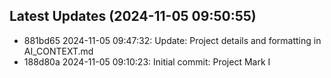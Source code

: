## Latest Updates (2024-11-05 09:50:55)
- 881bd65 2024-11-05 09:47:32: Update: Project details and formatting in AI_CONTEXT.md
- 188d80a 2024-11-05 09:10:23: Initial commit: Project Mark I